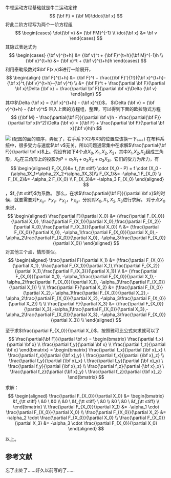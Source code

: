 牛顿运动方程基础就是牛二运动定律
$$
{\bf F} = {\bf M}\ddot{\bf x}
$$
将此二阶方程写为两个一阶方程组
$$
\begin{cases}
\dot{\bf v} &= {\bf FM}^{-1} \\
\dot{\bf x} &= \bf v
\end{cases}
$$
其隐式表达式为
$$
\begin{cases}
{\bf v}^{t+h} &= {\bf v}^t + {\bf F}^{t+h}{\bf M}^{-1}h \\
{\bf x}^{t+h} &= {\bf x}^t + {\bf v}^{t+h}h
\end{cases}
$$
利用泰勒级数对$\bf F(x,v)$进行一阶展开，
$$
\begin{align}
{\bf F}^{t+h} &= {\bf F}^t + \frac{{\bf F}'}{1!}({\bf x}^{t+h}-{\bf x}^t,{\bf v}^{t+h}-{\bf v}^t)  \\ 
&= {\bf F}^t + \frac{\partial \bf F}{\partial \bf x}\Delta {\bf x} + \frac{\partial \bf F}{\partial \bf v}\Delta {\bf v}
\end{align}
$$
其中$\Delta {\bf x} = {\bf x}^{t+h} - {\bf x}^{t}$， $\Delta {\bf v} = {\bf v}^{t+h} - {\bf v}^t$
带入上面的方程组，整理，可以得到下面的欧拉隐式方程
$$
({\bf M} - \frac{\partial{\bf F}}{\partial \bf v}h - \frac{\partial{\bf F}}{\partial \bf x}h^2)\Delta {\bf v} = ({\bf F} + \frac{\partial \bf F}{\partial \bf x}{\bf v}h)h
$$

![](https://images2018.cnblogs.com/blog/465692/201804/465692-20180423131740549-579856978.png)
(配图的面的顺序，弄反了，右手系下X2与X3的位置应该换一下。。。)
在布料系统中，很多受力与速度$\bf v$无关，所以问题通常集中在求解$\frac{\partial{\bf F}}{\partial \bf x}$上。假设有如下4个点${X_0,X_1,X_2,X_3}$，其中$X_1$,$X_2$,$X_3$组成三角形，$X_0$在三角形上的投影为$P = \alpha{_1}X_1+\alpha{_2}X_2 + \alpha{_3}X_3$。它们的受力为斥力，有
$$
\begin{aligned}
F_{X_0}&= f_{\tt stiff} \cdot (X_0 - P) = f \cdot (X_0 - (\alpha_1X_1+\alpha_2X_2+\alpha_3X_3))\\ 
F_{X_1}&= -\alpha_1 F_{X_0} \\
F_{X_2}&= -\alpha_2 F_{X_0} \\
F_{X_3}&= -\alpha_3 F_{X_0}
\end{aligned}
$$
，$f_{\tt stiff}$为系数。
那么，在求$\frac{\partial{\bf F}}{\partial \bf x}$的时候，就要需要对$F_{X_0}$，$F_{X_1}$，$F_{X_2}$，$F_{X_3}$，分别对${X_0,X_1,X_2,X_3}$进行求解。
对于点$X_0$来说，
$$
\begin{aligned}
\frac{\partial F}{\partial X_0} &= (\frac{\partial F_{X_0}}{\partial X_0}, \frac{\partial F_{X_1}}{\partial X_0},\frac{\partial F_{X_2}}{\partial X_0},\frac{\partial F_{X_3}}{\partial X_0}) \\
&= (\frac{\partial F_{X_0}}{\partial X_0}, -\alpha_1\frac{\partial F_{X_0}}{\partial X_0},-\alpha_2\frac{\partial F_{X_0}}{\partial X_0}, -\alpha_3\frac{\partial F_{X_0}}{\partial X_0})
\end{aligned}
$$
对其他三个点，情形类似。
$$
\begin{aligned}
\frac{\partial F}{\partial X_1} &= (\frac{\partial F_{X_0}}{\partial X_1}, \frac{\partial F_{X_1}}{\partial X_1},\frac{\partial F_{X_2}}{\partial X_1},\frac{\partial F_{X_3}}{\partial X_1}) \\
&= (\frac{\partial F_{X_0}}{\partial X_1}, -\alpha_1\frac{\partial F_{X_0}}{\partial X_1},-\alpha_2\frac{\partial F_{X_0}}{\partial X_1}, -\alpha_3\frac{\partial F_{X_0}}{\partial X_1}) \\
\\
\frac{\partial F}{\partial X_2} &= (\frac{\partial F_{X_0}}{\partial X_2},- \alpha_1\frac{\partial F_{X_0}}{\partial X_2},-\alpha_2\frac{\partial F_{X_0}}{\partial X_2}, -\alpha_3\frac{\partial F_{X_0}}{\partial X_2}) \\
\\
\frac{\partial F}{\partial X_3} &= (\frac{\partial F_{X_0}}{\partial X_3},-\alpha_1\frac{\partial F_{X_0}}{\partial X_3},-\alpha_2\frac{\partial F_{X_0}}{\partial X_3}, -\alpha_3\frac{\partial F_{X_0}}{\partial X_3}) \\
\end{aligned}
$$

至于求$\frac{\partial F_{X_0}}{\partial X_i}$，按照雅可比公式来求就可以了
$$
\frac{\partial{\bf F}}{\partial \bf x} = \begin{bmatrix}
\frac{\partial f_x}{\partial \bf x} \\ 
\frac{\partial f_y}{\partial \bf x} \\ 
\frac{\partial f_z}{\partial \bf x}
\end{bmatrix} = 
\begin{bmatrix}
\frac{\partial f_x}{\partial {\bf x}_x} \ \frac{\partial f_x}{\partial {\bf x}_y} \  \frac{\partial f_x}{\partial {\bf x}_z} \\ 
\frac{\partial f_y}{\partial {\bf x}_x} \ \frac{\partial f_y}{\partial {\bf x}_y} \  \frac{\partial f_y}{\partial {\bf x}_z} \\ 
\frac{\partial f_z}{\partial {\bf x}_x} \ \frac{\partial f_z}{\partial {\bf x}_y} \  \frac{\partial f_z}{\partial {\bf x}_z}
\end{bmatrix}
$$

求解：
$$
\begin{aligned}
\frac{\partial F_{X_0}}{\partial X_0} &= 
\begin{bmatrix}
&f_{\tt stiff} \ &0 \ &0 \\
&0 \ &f_{\tt stiff} \ &0 \\
&0 \ &0 \ &f_{\tt stiff} \\
\end{bmatrix} \\
\frac{\partial F_{X_0}}{\partial X_1} &= -\alpha_1 \cdot \frac{\partial F_{X_0}}{\partial X_0} \\
\frac{\partial F_{X_0}}{\partial X_2} &= -\alpha_2 \cdot \frac{\partial F_{X_0}}{\partial X_0} \\
\frac{\partial F_{X_0}}{\partial X_3} &= -\alpha_3 \cdot \frac{\partial F_{X_0}}{\partial X_0} 
\end{aligned}
$$

以上。

## 参考文献

忘了出处了……好久以前写的了……